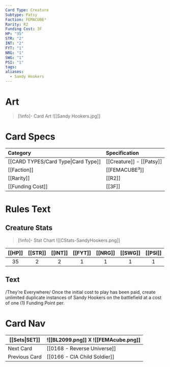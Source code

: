 ```yaml
---
Card Type: Creature
Subtype: Patsy
Faction: FEMACUBE³
Rarity: R2
Funding Cost: 3F
HP: "35"
STR: "2"
INT: "2"
FYT: "1"
NRG: "1"
SWG: "1"
PSI: "1"
tags: 
aliases:
  - Sandy Hookers
---
```

# Art

> [!info]- Card Art
> ![[Sandy Hookers.jpg]]

# Card Specs

| Category | Specification| 
| :--- | :--- |
| [[CARD TYPES/Card Type\|Card Type]] | [[Creature]] - [[Patsy]] |  
| [[Faction]] | [[FEMACUBE³]] |  
| [[Rarity]] | [[R2]] |  
| [[Funding Cost]] | [[3F]] |  

# Rules Text  

## Creature Stats

> [!info]- Stat Chart
> ![[CStats-SandyHookers.png]]

| [[HP]] | [[STR]] | [[INT]] | [[FYT]] | [[NRG]] | [[SWG]] | [[PSI]] |
|:------:|:-------:|:-------:|:-------:|:-------:|:-------:|:-------:|
|   35   |    2    |    2    |    1    |    1    |    1    |    1    | 

## Text

/They’re Everywhere/ 
Once the initial cost to play has been paid, 
create unlimited duplicate instances of Sandy Hookers on the battlefield at a cost of one (1) Funding Point per.

# Card Nav

| [[Sets\|SET]] |  ![[BL2099.png]] 𐌢 ![[FEMAcube.png]] |
| --- | --- |
| Next Card | [[0168 - Reverse Universe]] |
| Previous Card | [[0166 - CIA Child Soldier]] |

